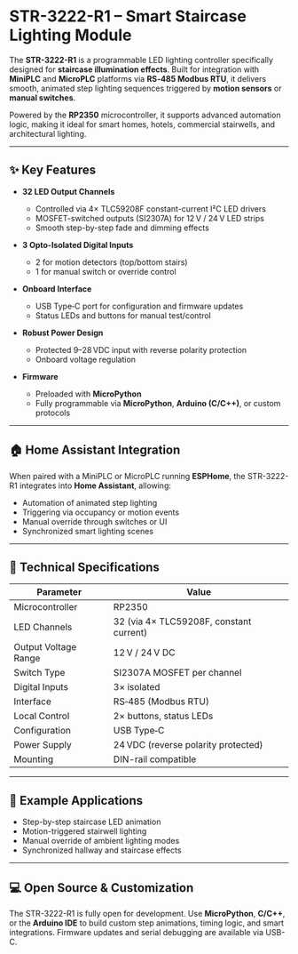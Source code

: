 # STR-3222-R1 – Smart Staircase Lighting Module

The **STR-3222-R1** is a programmable LED lighting controller specifically designed for **staircase illumination effects**. Built for integration with **MiniPLC** and **MicroPLC** platforms via **RS‑485 Modbus RTU**, it delivers smooth, animated step lighting sequences triggered by **motion sensors** or **manual switches**.

Powered by the **RP2350** microcontroller, it supports advanced automation logic, making it ideal for smart homes, hotels, commercial stairwells, and architectural lighting.

---

## ✨ Key Features

- **32 LED Output Channels**
  - Controlled via 4× TLC59208F constant-current I²C LED drivers
  - MOSFET-switched outputs (SI2307A) for 12 V / 24 V LED strips
  - Smooth step-by-step fade and dimming effects

- **3 Opto-Isolated Digital Inputs**
  - 2 for motion detectors (top/bottom stairs)
  - 1 for manual switch or override control

- **Onboard Interface**
  - USB Type‑C port for configuration and firmware updates
  - Status LEDs and buttons for manual test/control

- **Robust Power Design**
  - Protected 9–28 VDC input with reverse polarity protection
  - Onboard voltage regulation

- **Firmware**
  - Preloaded with **MicroPython**
  - Fully programmable via **MicroPython**, **Arduino (C/C++)**, or custom protocols

---

## 🏠 Home Assistant Integration

When paired with a MiniPLC or MicroPLC running **ESPHome**, the STR-3222-R1 integrates into **Home Assistant**, allowing:

- Automation of animated step lighting
- Triggering via occupancy or motion events
- Manual override through switches or UI
- Synchronized smart lighting scenes


---

## 🧰 Technical Specifications

| Parameter                | Value                                 |
|-------------------------|---------------------------------------|
| Microcontroller         | RP2350                                 |
| LED Channels            | 32 (via 4× TLC59208F, constant current)|
| Output Voltage Range    | 12 V / 24 V DC                         |
| Switch Type             | SI2307A MOSFET per channel            |
| Digital Inputs          | 3× isolated                           |
| Interface               | RS‑485 (Modbus RTU)                   |
| Local Control           | 2× buttons, status LEDs               |
| Configuration           | USB Type‑C                            |
| Power Supply            | 24 VDC (reverse polarity protected) |
| Mounting                | DIN-rail compatible                   |

---

## 🔧 Example Applications

- Step-by-step staircase LED animation
- Motion-triggered stairwell lighting
- Manual override of ambient lighting modes
- Synchronized hallway and staircase effects

---

## 💻 Open Source & Customization

The STR-3222-R1 is fully open for development. Use **MicroPython**, **C/C++**, or the **Arduino IDE** to build custom step animations, timing logic, and smart integrations. Firmware updates and serial debugging are available via USB-C.

